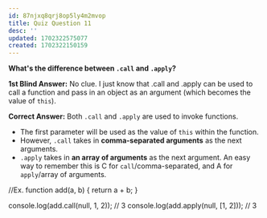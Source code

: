 ```yaml
---
id: 87njxq8qrj8op5ly4m2mvop
title: Quiz Question 11
desc: ''
updated: 1702322575077
created: 1702322150159
---
```

**What's the difference between `.call` and `.apply`?**

**1st Blind Answer:** No clue. I just know that .call and .apply can be used to call a function and pass in an object as an argument (which becomes the value of `this`). 

**Correct Answer:**
Both `.call` and `.apply` are used to invoke functions.
* The first parameter will be used as the value of `this` within the function.
* However, `.call` takes in **comma-separated arguments** as the next arguments.
* `.apply` takes in **an array of arguments** as the next argument.
An easy way to remember this is C for `call`/comma-separated, and A for `apply`/array of arguments.

//Ex.
function add(a, b) {
  return a + b;
}

console.log(add.call(null, 1, 2)); // 3
console.log(add.apply(null, [1, 2])); // 3
